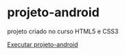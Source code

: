 # projeto-android
projeto criado no curso HTML5 e CSS3 

<a href="https://aquino062.github.io/projeto-android/">Executar projeto-android</a>